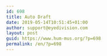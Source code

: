 ```yaml
---
id: 698
title: Auto Draft
date: 2019-05-14T10:51:45+01:00
author: support@eyedivision.com
layout: post
guid: https://www.hum-mus.org/?p=698
permalink: /en/?p=698
---
```

